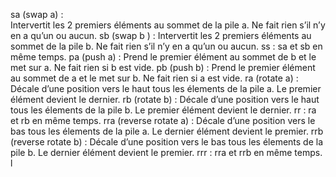 sa (swap a) :	
	Intervertit les 2 premiers éléments au sommet de la pile a.
	Ne fait rien s’il n’y en a qu’un ou aucun.
sb (swap b ) : 
	Intervertit les 2 premiers éléments au sommet de la pile b.
	Ne fait rien s’il n’y en a qu’un ou aucun.
ss : 
	sa et sb en même temps.
pa (push a) : 
	Prend le premier élément au sommet de b et le met sur a.
	Ne fait rien si b est vide.
pb (push b) : 
	Prend le premier élément au sommet de a et le met sur b.
	Ne fait rien si a est vide.
ra (rotate a) : 
	Décale d’une position vers le haut tous les élements de la pile a.
	Le premier élément devient le dernier.
rb (rotate b) : 
	Décale d’une position vers le haut tous les élements de la pile b.
	Le premier élément devient le dernier.
rr : 
	ra et rb en même temps.
rra (reverse rotate a) : 
	Décale d’une position vers le bas tous les élements de la pile a. 
	Le dernier élément devient le premier.
rrb (reverse rotate b) : 
	Décale d’une position vers le bas tous les élements de la pile b. 
	Le dernier élément devient le premier.
rrr : 
	rra et rrb en même temps.
l